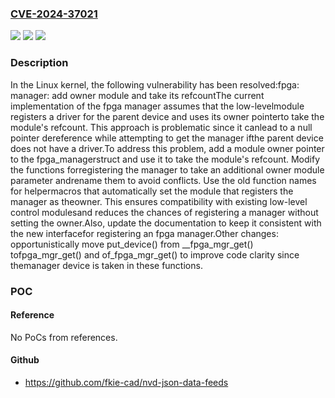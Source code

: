 ### [CVE-2024-37021](https://cve.mitre.org/cgi-bin/cvename.cgi?name=CVE-2024-37021)
![](https://img.shields.io/static/v1?label=Product&message=Linux&color=blue)
![](https://img.shields.io/static/v1?label=Version&message=654ba4cc0f3e%3C%202da62a139a62%20&color=brighgreen)
![](https://img.shields.io/static/v1?label=Vulnerability&message=n%2Fa&color=brighgreen)

### Description

In the Linux kernel, the following vulnerability has been resolved:fpga: manager: add owner module and take its refcountThe current implementation of the fpga manager assumes that the low-levelmodule registers a driver for the parent device and uses its owner pointerto take the module's refcount. This approach is problematic since it canlead to a null pointer dereference while attempting to get the manager ifthe parent device does not have a driver.To address this problem, add a module owner pointer to the fpga_managerstruct and use it to take the module's refcount. Modify the functions forregistering the manager to take an additional owner module parameter andrename them to avoid conflicts. Use the old function names for helpermacros that automatically set the module that registers the manager as theowner. This ensures compatibility with existing low-level control modulesand reduces the chances of registering a manager without setting the owner.Also, update the documentation to keep it consistent with the new interfacefor registering an fpga manager.Other changes: opportunistically move put_device() from __fpga_mgr_get() tofpga_mgr_get() and of_fpga_mgr_get() to improve code clarity since themanager device is taken in these functions.

### POC

#### Reference
No PoCs from references.

#### Github
- https://github.com/fkie-cad/nvd-json-data-feeds

